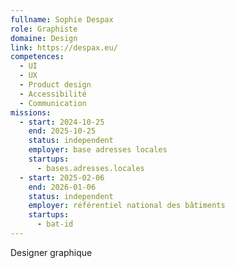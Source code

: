 ```yaml
---
fullname: Sophie Despax
role: Graphiste
domaine: Design
link: https://despax.eu/
competences:
  - UI
  - UX
  - Product design
  - Accessibilité
  - Communication
missions:
  - start: 2024-10-25
    end: 2025-10-25
    status: independent
    employer: base adresses locales
    startups:
      - bases.adresses.locales
  - start: 2025-02-06
    end: 2026-01-06
    status: independent
    employer: référentiel national des bâtiments
    startups:
      - bat-id
---
```

Designer graphique